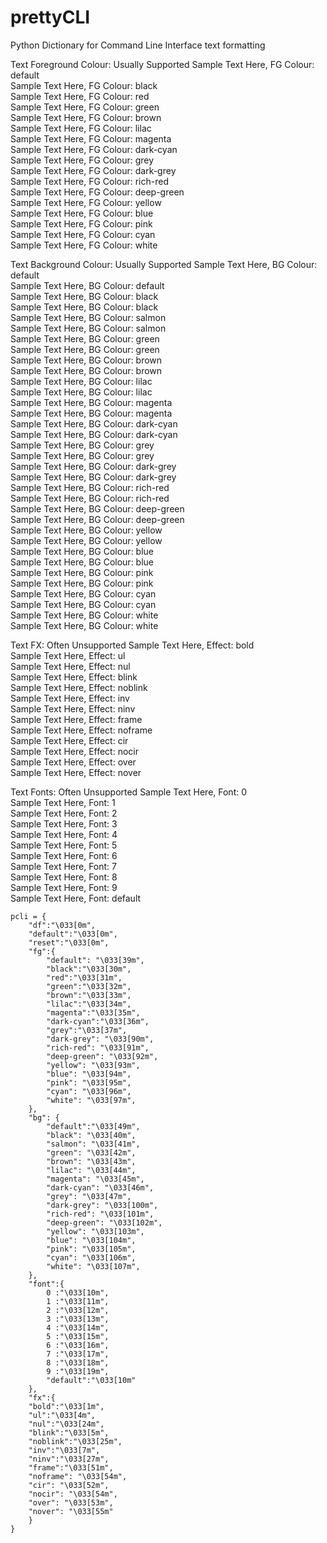 # prettyCLI
Python Dictionary for Command Line Interface text formatting


Text Foreground Colour: Usually Supported
Sample Text Here, FG Colour:  default       
Sample Text Here, FG Colour:  black       
Sample Text Here, FG Colour:  red       
Sample Text Here, FG Colour:  green       
Sample Text Here, FG Colour:  brown       
Sample Text Here, FG Colour:  lilac       
Sample Text Here, FG Colour:  magenta       
Sample Text Here, FG Colour:  dark-cyan       
Sample Text Here, FG Colour:  grey       
Sample Text Here, FG Colour:  dark-grey       
Sample Text Here, FG Colour:  rich-red       
Sample Text Here, FG Colour:  deep-green       
Sample Text Here, FG Colour:  yellow       
Sample Text Here, FG Colour:  blue       
Sample Text Here, FG Colour:  pink       
Sample Text Here, FG Colour:  cyan       
Sample Text Here, FG Colour:  white       

Text Background Colour: Usually Supported
Sample Text Here, BG Colour:  default       
Sample Text Here, BG Colour:  default       
Sample Text Here, BG Colour:  black       
Sample Text Here, BG Colour:  black       
Sample Text Here, BG Colour:  salmon       
Sample Text Here, BG Colour:  salmon       
Sample Text Here, BG Colour:  green       
Sample Text Here, BG Colour:  green       
Sample Text Here, BG Colour:  brown       
Sample Text Here, BG Colour:  brown       
Sample Text Here, BG Colour:  lilac       
Sample Text Here, BG Colour:  lilac       
Sample Text Here, BG Colour:  magenta       
Sample Text Here, BG Colour:  magenta       
Sample Text Here, BG Colour:  dark-cyan       
Sample Text Here, BG Colour:  dark-cyan       
Sample Text Here, BG Colour:  grey       
Sample Text Here, BG Colour:  grey       
Sample Text Here, BG Colour:  dark-grey       
Sample Text Here, BG Colour:  dark-grey       
Sample Text Here, BG Colour:  rich-red       
Sample Text Here, BG Colour:  rich-red       
Sample Text Here, BG Colour:  deep-green       
Sample Text Here, BG Colour:  deep-green       
Sample Text Here, BG Colour:  yellow       
Sample Text Here, BG Colour:  yellow       
Sample Text Here, BG Colour:  blue       
Sample Text Here, BG Colour:  blue       
Sample Text Here, BG Colour:  pink       
Sample Text Here, BG Colour:  pink       
Sample Text Here, BG Colour:  cyan       
Sample Text Here, BG Colour:  cyan       
Sample Text Here, BG Colour:  white       
Sample Text Here, BG Colour:  white       

Text FX: Often Unsupported
Sample Text Here, Effect:  bold       
Sample Text Here, Effect:  ul       
Sample Text Here, Effect:  nul       
Sample Text Here, Effect:  blink       
Sample Text Here, Effect:  noblink       
Sample Text Here, Effect:  inv       
Sample Text Here, Effect:  ninv       
Sample Text Here, Effect:  frame       
Sample Text Here, Effect:  noframe       
Sample Text Here, Effect:  cir       
Sample Text Here, Effect:  nocir       
Sample Text Here, Effect:  over       
Sample Text Here, Effect:  nover       

Text Fonts: Often Unsupported
Sample Text Here, Font:  0       
Sample Text Here, Font:  1       
Sample Text Here, Font:  2       
Sample Text Here, Font:  3       
Sample Text Here, Font:  4       
Sample Text Here, Font:  5       
Sample Text Here, Font:  6       
Sample Text Here, Font:  7       
Sample Text Here, Font:  8       
Sample Text Here, Font:  9       
Sample Text Here, Font:  default       


```
pcli = {
    "df":"\033[0m",
    "default":"\033[0m",
    "reset":"\033[0m",
    "fg":{
        "default": "\033[39m",
        "black":"\033[30m",
        "red":"\033[31m",
        "green":"\033[32m",
        "brown":"\033[33m",
        "lilac":"\033[34m",
        "magenta":"\033[35m",
        "dark-cyan":"\033[36m",
        "grey":"\033[37m",
        "dark-grey": "\033[90m",
        "rich-red": "\033[91m",
        "deep-green": "\033[92m",
        "yellow": "\033[93m",
        "blue": "\033[94m",
        "pink": "\033[95m",
        "cyan": "\033[96m",
        "white": "\033[97m",
    },
    "bg": {
        "default":"\033[49m",
        "black": "\033[40m",
        "salmon": "\033[41m",
        "green": "\033[42m",
        "brown": "\033[43m",
        "lilac": "\033[44m",
        "magenta": "\033[45m",
        "dark-cyan": "\033[46m",
        "grey": "\033[47m",
        "dark-grey": "\033[100m",
        "rich-red": "\033[101m",
        "deep-green": "\033[102m",
        "yellow": "\033[103m",
        "blue": "\033[104m",
        "pink": "\033[105m",
        "cyan": "\033[106m",
        "white": "\033[107m",
    },
    "font":{
        0 :"\033[10m",
        1 :"\033[11m",
        2 :"\033[12m",
        3 :"\033[13m",
        4 :"\033[14m",
        5 :"\033[15m",
        6 :"\033[16m",
        7 :"\033[17m",
        8 :"\033[18m",
        9 :"\033[19m",
        "default":"\033[10m"
    },
    "fx":{
    "bold":"\033[1m",
    "ul":"\033[4m",
    "nul":"\033[24m",
    "blink":"\033[5m",
    "noblink":"\033[25m",
    "inv":"\033[7m",
    "ninv":"\033[27m",
    "frame":"\033[51m",
    "noframe": "\033[54m",
    "cir": "\033[52m",
    "nocir": "\033[54m",
    "over": "\033[53m",
    "nover": "\033[55m"
    }
}
```

